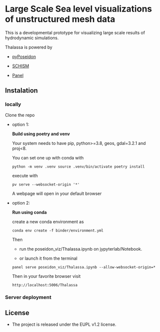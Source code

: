 Large Scale Sea level visualizations of unstructured mesh data
===============================================================

This is a developmental prototype for visualizing large scale results of hydrodynamic simulations.

Thalassa is powered by

- [pyPoseidon](https://github.com/brey/pyPoseidon)

- [SCHISM](https://github.com/schism-dev/schism)

- [Panel](https://panel.holoviz.org/index.html)



## Instalation

### locally

Clone the repo

- option 1: 

	**Build using poetry and venv**
	
	Your system needs to have pip, python>=3.8, geos, gdal=3.2.1 and proj<8. 

	You can set one up with conda with 
	
	
	`python -m venv .venv
	source .venv/bin/activate
	poetry install`

	execute with 
	
	`pv serve --websocket-origin '*'`
	
	A webpage will open in your default browser 
	
- option 2:

	**Run using conda**
	
	create a new conda environment as
	
	`conda env create -f binder/environment.yml`
	
	Then
	
	- run the poseidon_viz/Thalassa.ipynb on jypyterlab/Notebook.
	
	- or launch it from the terminal 

	`panel serve poseidon_viz/Thalassa.ipynb --allow-websocket-origin=*`

	Then in your favorite browser visit
	
	`http://localhost:5006/Thalassa`
	

### Server deployment



## License
* The project is released under the EUPL v1.2 license.
